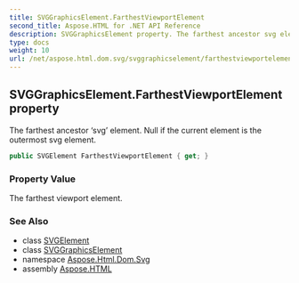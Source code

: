 ```yaml
---
title: SVGGraphicsElement.FarthestViewportElement
second_title: Aspose.HTML for .NET API Reference
description: SVGGraphicsElement property. The farthest ancestor svg element. Null if the current element is the outermost svg element
type: docs
weight: 10
url: /net/aspose.html.dom.svg/svggraphicselement/farthestviewportelement/
---
```

## SVGGraphicsElement.FarthestViewportElement property

The farthest ancestor ‘svg’ element. Null if the current element is the outermost svg element.

```csharp
public SVGElement FarthestViewportElement { get; }
```

### Property Value

The farthest viewport element.

### See Also

* class [SVGElement](../../svgelement/)
* class [SVGGraphicsElement](../)
* namespace [Aspose.Html.Dom.Svg](../../../aspose.html.dom.svg/)
* assembly [Aspose.HTML](../../../)
